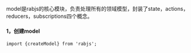 model是rabjs的核心模块，负责处理所有的领域模型，封装了state，actions，reducers，subscriptions四个概念。

#### 1，创建model

```
import {createModel} from 'rabjs';
```




